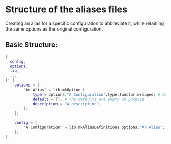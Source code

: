 # Structure of the aliases files

Creating an alias for a specific configuration to abbreviate it, while retaining the same options as the original configuration.

## Basic Structure:

```nix
{
  config,
  options,
  lib,
  ...
}: {
    options = {
        "An Alias" = lib.mkOption {
            type = options."A Configuration".type.functor.wrapped; # Or lib.types.`type`
            default = {}; # The defaults are empty on purpose
            description = "A description";
        };
    };

    config = {
        "A Configuration" = lib.mkAliasDefinitions options."An Alias";
    };
}
```
